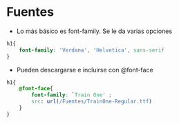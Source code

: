 # Fuentes

- Lo más básico es font-family. Se le da varias opciones

~~~css
h1{
    font-family: 'Verdana', 'Helvetica', sans-serif
}
~~~

- Pueden descargarse e incluirse con @font-face

~~~css
h1{
    @font-face{
        font-family: `Train One' ;
        src: url(/Fuentes/TrainOne-Regular.ttf)
    }
}
~~~